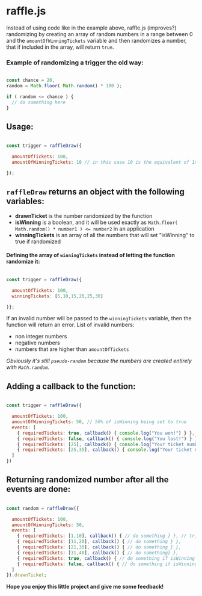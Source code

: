 # raffle.js

Instead of using code like in the example above, raffle.js (improves?) randomizing by creating an array of random numbers in a range between 0 and the `amountOfWinningTickets` variable and then randomizes a number, that if included in the array, will return `true`.

### Example of randomizing a trigger the old way:
```js

const chance = 20,
random = Math.floor( Math.random() * 100 );

if ( random <= chance ) {
  // do something here
}

```

## Usage:
```js

const trigger = raffleDraw({

  amountOfTickets: 100,
  amountOfWinningTickets: 10 // in this case 10 is the equivalent of 10%

});

```
## `raffleDraw` returns an object with the following variables:
* **drawnTicket** is the number randomized by the function
* **isWinning** is a boolean, and it will be used exactly as `Math.floor( Math.random() * number1 ) <= number2` in an application
* **winningTickets** is an array of all the numbers that will set "isWinning" to true if randomized

#### Defining the array of `winningTickets` instead of letting the function randomize it:
```js

const trigger = raffleDraw({

  amountOfTickets: 100,
  winningTickets: [5,10,15,20,25,30]

)};

```
If an invalid number will be passed to the `winningTickets` variable, then the function will return an error.
List of invalid numbers:
- non integer numbers
- negative numbers
- numbers that are higher than `amountOfTickets`

*Obviously it's still `pseudo-random` because the numbers are created entirely with `Math.random`.*

## Adding a callback to the function:
```js

const trigger = raffleDraw({

  amountOfTickets: 100,
  amountOfWinningTickets: 50, // 50% of isWinning being set to true
  events: [
    { requiredTickets: true, callback() { console.log("You won!") } }, // triggers if requiredTickets is equal to the isWinning variable
    { requiredTickets: false, callback() { console.log("You lost!") } },
    { requiredTickets: [25], callback() { console.log("Your ticket number is 25!") } }, // triggers exclusively if the drawnTicket variable is equal to the requiredTickets[0] variable
    { requiredTickets: [25,35], callback() { console.log("Your ticket number is between 25 and 35!") } } // the number range includes the two numbers used to define it
  ]
})

```
## Returning randomized number after all the events are done:
```js

const random = raffleDraw({

  amountOfTickets: 100,
  amountOfWinningTickets: 50,
  events: [
    { requiredTickets: [1,10], callback() { // do something } }, // triggers if requiredTickets is equal to the isWinning variable
    { requiredTickets: [11,20], callback() { // do something } },
    { requiredTickets: [21,30], callback() { // do something } },
    { requiredTickets: [31,40], callback() { // do something} },
    { requiredTickets: true, callback() { // do something if isWinning is true } },
    { requiredTickets: false, callback() { // do something if isWinning is false } }
  ]
}).drawnTicket;

```
**Hope you enjoy this little project and give me some feedback!**
